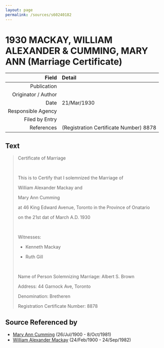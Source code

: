 ```yaml
---
layout: page
permalink: /sources/s60240182
---
```


# 1930 MACKAY, WILLIAM ALEXANDER & CUMMING, MARY ANN (Marriage Certificate)

Field | Detail
---:|:---
Publication | 
Originator / Author | 
Date | 21/Mar/1930
Responsible Agency | 
Filed by Entry | 
References | (Registration Certificate Number) 8878

## Text

> Certificate of Marriage
>
> <br/>
>
> This is to Certify that I solemnized the Marriage of
>
> William Alexander Mackay and
>
> Mary Ann Cumming
>
> at 46 King Edward Avenue, Toronto in the Province of Onatario
>
> on the 21st dat of March A.D. 1930
>
> <br/>
>
> Witnesses:
>
> * Kenneth Mackay
>
> * Ruth Gill
>
> <br/>
>
> Name of Person Solemnizing Marriage: Albert S. Brown
>
> Address: 44 Garnock Ave, Toronto
>
> Denomination: Bretheren
>
> Registration Certificate Number: 8878
>

## Source Referenced by

* [Mary Ann Cumming](../people/@48241984@-mary-ann-cumming-b1900-7-26-d1981-10-8.md) (26/Jul/1900 - 8/Oct/1981)
* [William Alexander Mackay](../people/@9383584@-william-alexander-mackay-b1900-2-24-d1982-9-24.md) (24/Feb/1900 - 24/Sep/1982)
